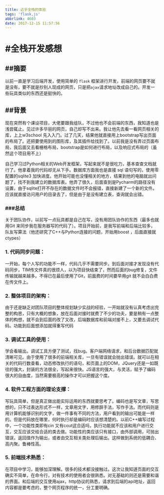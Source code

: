 ```yaml
---
title: 近乎全栈的体验
tags: 'flask,js'
abbrlink: 4603
date: 2017-12-15 11:57:56
---
```

# #全栈开发感想

## ##摘要

以前一直是学习后端开发，使用简单的 `flask` 框架进行开发，前端的网页要不就是没有，要不就是抄别人现成的网页，只是把`ajax`请求地址改成自己的。开发一些玩具类似的东西还是挺快的。

## ##背景

现在突然有个课设项目，大佬要跟我组队，不过他也不会前端的东西，我知道也是浅尝辄止。见过许多华丽的网页，自己却写不出来。我让他先去看一看网页相关的库，上上w3school 先入入门。过了几天，结果他就直接用上bootstrap写出页面的布局了。还把要使用到的图形库，及其插件给找到了。以前我是没有弄过页面布局，我后面又去看栅格布局，bootstrap是如何进行布局，以及响应式布局的（虽然这个项目用不上）

自己学习过Python相关的Web开发框架，写起来就不是很吃力，基本查查文档就行了。他拿着我的代码却无从下手。数据库方面我也是直接 sql 语句写的，使用零配置的sqlite3 加快进度。他开始可能也没懂相关的地方，结果到他的电脑就出问题了，找不到我建立的数据库表。他弄了很久，后面查到是Pycharm的路径没有设置，由于sqlite打开不存在的数据文件时不会报错，直接新建了一个新的文件。应该就直接访问用户的目录去了，但是由于是没有建立表，查询就会出错。

### ###总结

关于团队协作，以前写一点玩具都是自己在写，没有用团队协作的东西（最多也就用Git 来同步我在服务器写的代码了）。项目开始前，是我写前端和后端比较多，队友写算法（他还研究了C++与Python连接的问题，开始用boost ，后面直接就ctypes）

### 1.  代码同步问题：

一开始，每个人写的功能不一样，代码几乎不需要同步。到后面对接才发现没有代码同步，TIM传文件真的很烦人，以为项目快结束了，然而后面的bug修复，文件传输就越来越多。不得已在最后使用了Git，前面费的时间要早用git 就不会白白费在传文件上。

### 2.  整体项目的架构：
 由于还是缺乏对团队项目的整体规划缺少实战的经验，一开始就没有认真考虑出完整的构思，只有大概的想象，放在后面对接时就费了不少的功夫，要是稍有一点整体的构想，就不会到后面的改了又改，后端数据库和前端对接不上，又要去调试代码。功能到后面想添加就得重写代码

### 3.  调试工具的使用：
 学会看输出。调试工具方便了测试，找bug。客户端网络请求，和后台数据匹配就清晰可见。由于使用了很多的前端相关库，一旦有错误就会抛出错误。就可以在相关的代码行数查看，动态修改执行的语句，和页面上的DOM，JQuery还是一如既往的强大，封装的方法很全，写起来很快。JS语言的强大，与灵活，赋予了编码很大的自由度，当然需要极高的操作才可以把握这个度。

### 4.  软件工程方面的理论支撑：
 写玩具简单，但是真正做出能实际运用的东西就要思考了。编码也是写文章，写思想的，只不过表达形式不一样，文章用文字，用修辞手法，写作手法。而代码则是用计算机能够识别的文字，做一件事有不同的方法，用户看到的输出可能是一样的。但是代码放在哪里，何时执行却是编码时应该想清楚的。以前C++编写过程中，一个功能性类即有cin 又有cout这合适吗，执行功能就不应该和用户进行交互，交互应该交给合适的类去做。功能性的类应该只有接口，由外部调用，可抛出错误，返回值作为输出，或者由交互相关类处理后输出。这样做到系统的低耦合、高内聚。鲁棒性高。

### 5.  前端技术熟悉：
 在项目中学习，能够加深理解。很多的技术都没接触过。这次让我知道页面的交互确实不简单，在命令行，对有技术的使用者会很熟悉。对无基础的则还是需要和谐的界面。和后端的交互使用ajax，http协议的熟悉，请求到后端的api地址，返回内容都是要考虑的，整个网页程序的统一，分工要明确。


